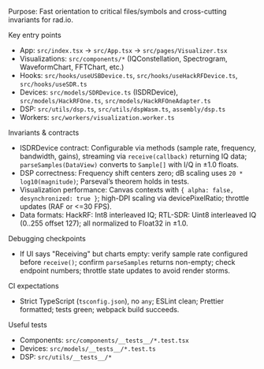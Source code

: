 Purpose: Fast orientation to critical files/symbols and cross-cutting invariants for rad.io.

Key entry points
- App: `src/index.tsx` → `src/App.tsx` → `src/pages/Visualizer.tsx`
- Visualizations: `src/components/*` (IQConstellation, Spectrogram, WaveformChart, FFTChart, etc.)
- Hooks: `src/hooks/useUSBDevice.ts`, `src/hooks/useHackRFDevice.ts`, `src/hooks/useSDR.ts`
- Devices: `src/models/SDRDevice.ts` (ISDRDevice), `src/models/HackRFOne.ts`, `src/models/HackRFOneAdapter.ts`
- DSP: `src/utils/dsp.ts`, `src/utils/dspWasm.ts`, `assembly/dsp.ts`
- Workers: `src/workers/visualization.worker.ts`

Invariants & contracts
- ISDRDevice contract: Configurable via methods (sample rate, frequency, bandwidth, gains), streaming via `receive(callback)` returning IQ data; `parseSamples(DataView)` converts to `Sample[]` with I/Q in ±1.0 floats.
- DSP correctness: Frequency shift centers zero; dB scaling uses `20 * log10(magnitude)`; Parseval’s theorem holds in tests.
- Visualization performance: Canvas contexts with `{ alpha: false, desynchronized: true }`; high-DPI scaling via devicePixelRatio; throttle updates (RAF or <=30 FPS).
- Data formats: HackRF: Int8 interleaved IQ; RTL-SDR: Uint8 interleaved IQ (0..255 offset 127); all normalized to Float32 in ±1.0.

Debugging checkpoints
- If UI says "Receiving" but charts empty: verify sample rate configured before `receive()`; confirm `parseSamples` returns non-empty; check endpoint numbers; throttle state updates to avoid render storms.

CI expectations
- Strict TypeScript (`tsconfig.json`), no `any`; ESLint clean; Prettier formatted; tests green; webpack build succeeds.

Useful tests
- Components: `src/components/__tests__/*.test.tsx`
- Devices: `src/models/__tests__/*.test.ts`
- DSP: `src/utils/__tests__/*`